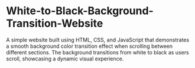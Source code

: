 # White-to-Black-Background-Transition-Website
A simple website built using HTML, CSS, and JavaScript that demonstrates a smooth background color transition effect when scrolling between different sections. The background transitions from white to black as users scroll, showcasing a dynamic visual experience.
